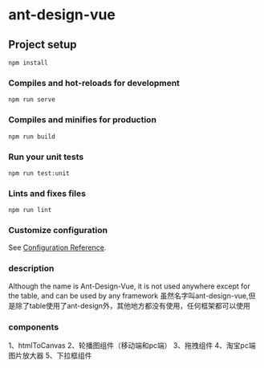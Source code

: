 # ant-design-vue

## Project setup
```
npm install
```

### Compiles and hot-reloads for development
```
npm run serve
```

### Compiles and minifies for production
```
npm run build
```

### Run your unit tests
```
npm run test:unit
```

### Lints and fixes files
```
npm run lint
```

### Customize configuration
See [Configuration Reference](https://cli.vuejs.org/config/).

### description
Although the name is Ant-Design-Vue, it is not used anywhere except for the table, and can be used by any framework
虽然名字叫ant-design-vue,但是除了table使用了ant-design外，其他地方都没有使用，任何框架都可以使用

### components
1、htmlToCanvas
2、轮播图组件（移动端和pc端）
3、拖拽组件
4、淘宝pc端图片放大器
5、下拉框组件
